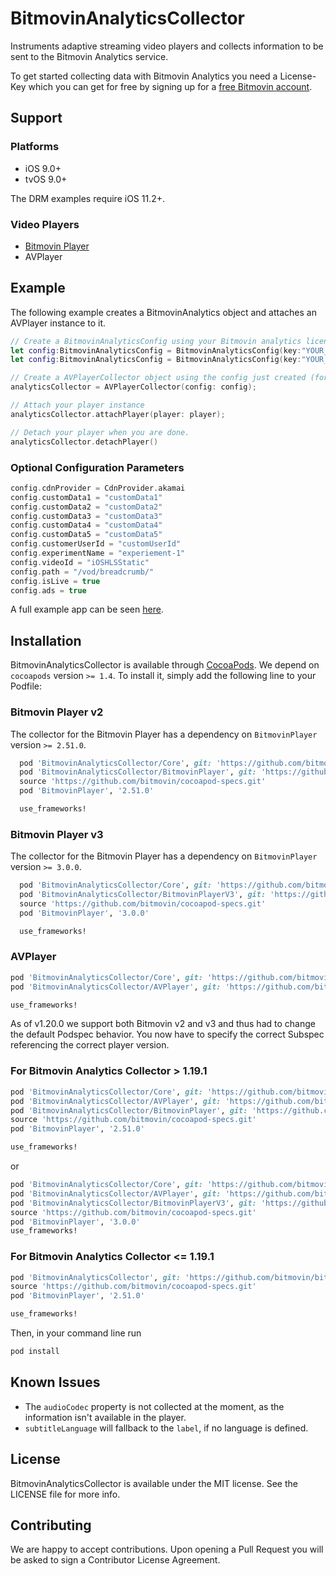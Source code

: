 # BitmovinAnalyticsCollector

Instruments adaptive streaming video players and collects information to be sent to the Bitmovin Analytics service.

To get started collecting data with Bitmovin Analytics you need a License-Key which you can get for free by signing up for a [free Bitmovin account](https://bitmovin.com/dashboard/signup).

## Support

### Platforms

* iOS 9.0+
* tvOS 9.0+

The DRM examples require iOS 11.2+.

### Video Players

* [Bitmovin Player](https://github.com/bitmovin/bitmovin-player-ios-sdk-cocoapod)
* AVPlayer

## Example

The following example creates a BitmovinAnalytics object and attaches an AVPlayer instance to it.

```swift
// Create a BitmovinAnalyticsConfig using your Bitmovin analytics license key and/or your Bitmovin Player Key
let config:BitmovinAnalyticsConfig = BitmovinAnalyticsConfig(key:"YOUR_ANALYTICS_KEY",playerKey:"YOUR_PLAYER_KEY")
let config:BitmovinAnalyticsConfig = BitmovinAnalyticsConfig(key:"YOUR_ANALYTICS_KEY")

// Create a AVPlayerCollector object using the config just created (for the Bitmovin Player, create a BitmovinPlayerCollector)
analyticsCollector = AVPlayerCollector(config: config);

// Attach your player instance
analyticsCollector.attachPlayer(player: player);

// Detach your player when you are done.
analyticsCollector.detachPlayer()
```

### Optional Configuration Parameters

```swift
config.cdnProvider = CdnProvider.akamai
config.customData1 = "customData1"
config.customData2 = "customData2"
config.customData3 = "customData3"
config.customData4 = "customData4"
config.customData5 = "customData5"
config.customerUserId = "customUserId"
config.experimentName = "experiement-1"
config.videoId = "iOSHLSStatic"
config.path = "/vod/breadcrumb/"
config.isLive = true
config.ads = true
```

A full example app can be seen [here](https://github.com/bitmovin/bitmovin-analytics-collector-ios/tree/develop/Example/BitmovinAnalyticsCollector).

## Installation

BitmovinAnalyticsCollector is available through [CocoaPods](http://cocoapods.org). We depend on `cocoapods` version `>= 1.4`. To install
it, simply add the following line to your Podfile:

### Bitmovin Player v2

The collector for the Bitmovin Player has a dependency on `BitmovinPlayer` version `>= 2.51.0`.

```ruby
  pod 'BitmovinAnalyticsCollector/Core', git: 'https://github.com/bitmovin/bitmovin-analytics-collector-ios.git', tag: '1.20.0-beta2'
  pod 'BitmovinAnalyticsCollector/BitmovinPlayer', git: 'https://github.com/bitmovin/bitmovin-analytics-collector-ios.git', tag: '1.20.0-beta2'
  source 'https://github.com/bitmovin/cocoapod-specs.git'
  pod 'BitmovinPlayer', '2.51.0'

  use_frameworks!
```

### Bitmovin Player v3

The collector for the Bitmovin Player has a dependency on `BitmovinPlayer` version `>= 3.0.0`.

```ruby
  pod 'BitmovinAnalyticsCollector/Core', git: 'https://github.com/bitmovin/bitmovin-analytics-collector-ios.git', tag: '1.20.0-beta2'
  pod 'BitmovinAnalyticsCollector/BitmovinPlayerV3', git: 'https://github.com/bitmovin/bitmovin-analytics-collector-ios.git', tag: '1.20.0-beta2'
  source 'https://github.com/bitmovin/cocoapod-specs.git'
  pod 'BitmovinPlayer', '3.0.0'

  use_frameworks!
```

### AVPlayer

```ruby
pod 'BitmovinAnalyticsCollector/Core', git: 'https://github.com/bitmovin/bitmovin-analytics-collector-ios.git', tag: '1.20.0-beta2'
pod 'BitmovinAnalyticsCollector/AVPlayer', git: 'https://github.com/bitmovin/bitmovin-analytics-collector-ios.git', tag: '1.20.0-beta2'

use_frameworks!
```

As of v1.20.0 we support both Bitmovin v2 and v3 and thus had to change the default Podspec behavior. You now have to specify the correct Subspec referencing the correct player version.

### For Bitmovin Analytics Collector > 1.19.1

```ruby
pod 'BitmovinAnalyticsCollector/Core', git: 'https://github.com/bitmovin/bitmovin-analytics-collector-ios.git', tag: '1.20.0-beta2'
pod 'BitmovinAnalyticsCollector/AVPlayer', git: 'https://github.com/bitmovin/bitmovin-analytics-collector-ios.git', tag: '1.20.0-beta'
pod 'BitmovinAnalyticsCollector/BitmovinPlayer', git: 'https://github.com/bitmovin/bitmovin-analytics-collector-ios.git', tag: '1.20.0-beta2'
source 'https://github.com/bitmovin/cocoapod-specs.git'
pod 'BitmovinPlayer', '2.51.0'

use_frameworks!
```

or

```ruby
pod 'BitmovinAnalyticsCollector/Core', git: 'https://github.com/bitmovin/bitmovin-analytics-collector-ios.git', tag: '1.20.0-beta2'
pod 'BitmovinAnalyticsCollector/AVPlayer', git: 'https://github.com/bitmovin/bitmovin-analytics-collector-ios.git', tag: '1.20.0-beta2'
pod 'BitmovinAnalyticsCollector/BitmovinPlayerV3', git: 'https://github.com/bitmovin/bitmovin-analytics-collector-ios.git', tag: '1.20.0-beta2'
source 'https://github.com/bitmovin/cocoapod-specs.git'
pod 'BitmovinPlayer', '3.0.0'
use_frameworks!
```

### For Bitmovin Analytics Collector <= 1.19.1

```ruby
pod 'BitmovinAnalyticsCollector', git: 'https://github.com/bitmovin/bitmovin-analytics-collector-ios.git', tag: '1.19.1'
source 'https://github.com/bitmovin/cocoapod-specs.git'
pod 'BitmovinPlayer', '2.51.0'

use_frameworks!
```

Then, in your command line run

```ruby
pod install
```

## Known Issues

* The `audioCodec` property is not collected at the moment, as the information isn't available in the player.
* `subtitleLanguage` will fallback to the `label`, if no language is defined.

## License

BitmovinAnalyticsCollector is available under the MIT license. See the LICENSE file for more info.

## Contributing

We are happy to accept contributions.
Upon opening a Pull Request you will be asked to sign a Contributor License Agreement.
